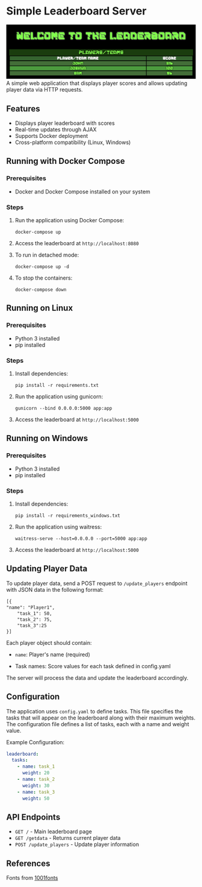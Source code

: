 # Simple Leaderboard Server
![image](screenshot/ScreenshotLeaderboard.png)
A simple web application that displays player scores and allows updating player data via HTTP requests.

## Features

- Displays player leaderboard with scores
- Real-time updates through AJAX
- Supports Docker deployment
- Cross-platform compatibility (Linux, Windows)

## Running with Docker Compose

### Prerequisites
- Docker and Docker Compose installed on your system

### Steps
1. Run the application using Docker Compose:
   ```
   docker-compose up
   ```

2. Access the leaderboard at `http://localhost:8080`

3. To run in detached mode:
   ```
   docker-compose up -d
   ```

4. To stop the containers:
   ```
   docker-compose down
   ```

## Running on Linux

### Prerequisites
- Python 3 installed
- pip installed

### Steps
1. Install dependencies:
   ```
   pip install -r requirements.txt
   ```

2. Run the application using gunicorn:
   ```
   gunicorn --bind 0.0.0.0:5000 app:app
   ```

3. Access the leaderboard at `http://localhost:5000`

## Running on Windows

### Prerequisites
- Python 3 installed
- pip installed

### Steps
1. Install dependencies:
   ```
   pip install -r requirements_windows.txt
   ```

2. Run the application using waitress:
   ```
   waitress-serve --host=0.0.0.0 --port=5000 app:app
   ```

3. Access the leaderboard at `http://localhost:5000`

## Updating Player Data

To update player data, send a POST request to `/update_players` endpoint with JSON data in the following format:

```
[{                                                                                                        "name": "Player1",
    "task_1": 50,
    "task_2": 75,
    "task_3":25
}]
```

Each player object should contain:                                                                                       
                                                                                                                         
- `name`: Player's name (required)                                                                                       
                                                                                                                         
- Task names: Score values for each task defined in config.yaml                                                          

The server will process the data and update the leaderboard accordingly.                                                 
## Configuration                                                                                        
The application uses `config.yaml` to define tasks. This file specifies the tasks that will appear on the leaderboard along with their maximum weights. The configuration file defines a list of tasks, each with a name and weight value.

Example Configuration:

```yaml
leaderboard:
  tasks:
    - name: task_1
      weight: 20
    - name: task_2
      weight: 30
    - name: task_3
      weight: 50
```

## API Endpoints

- `GET /` - Main leaderboard page
- `GET /getdata` - Returns current player data
- `POST /update_players` - Update player information

## References

Fonts from [1001fonts](https://www.1001fonts.com/)